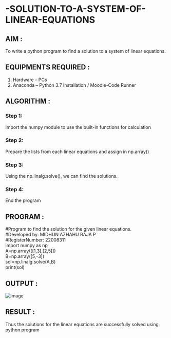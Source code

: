 # -SOLUTION-TO-A-SYSTEM-OF-LINEAR-EQUATIONS
## AIM :

To write a python program to find a solution to a system of linear equations.

## EQUIPMENTS REQUIRED :
1. 	Hardware – PCs  
2. 	Anaconda – Python 3.7 Installation / Moodle-Code Runner  

## ALGORITHM :  

### Step 1: 

Import the numpy module to use the built-in functions for calculation

### Step 2: 

Prepare the lists from each linear equations and assign in np.array()

### Step 3: 

Using the np.linalg.solve(), we can find the solutions.

### Step 4: 

End the program

## PROGRAM :


#Program to find the solution for the given linear equations.  
#Developed by: MIDHUN AZHAHU RAJA P  
#RegisterNumber: 22008311  
import numpy as np  
A=np.array([[1,3],[2,5]])  
B=np.array([5,-3])  
sol=np.linalg.solve(A,B)  
print(sol)  

## OUTPUT :

![image](https://user-images.githubusercontent.com/118054670/211183096-d3e96c89-114a-49ce-ab4e-edc2695a8322.png)

## RESULT : 

Thus the solutions for the linear equations are successfully solved using python program

